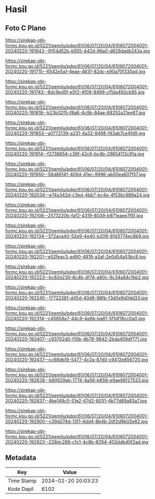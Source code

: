 # Hasil

## Foto C Plano

https://sirekap-obj-formc.kpu.go.id/5221/pemilu/pdpr/61/06/07/20/04/6106072004001-20240220-191643--9104d52b-b555-442d-86a0-d629dadb243a.jpg

https://sirekap-obj-formc.kpu.go.id/5221/pemilu/pdpr/61/06/07/20/04/6106072004001-20240220-191715--6542e5a1-4eae-4631-82dc-e90a70f330ad.jpg

https://sirekap-obj-formc.kpu.go.id/5221/pemilu/pdpr/61/06/07/20/04/6106072004001-20240220-191743--8dc9ed5f-e5f2-4f09-8499-cf1da492cb95.jpg

https://sirekap-obj-formc.kpu.go.id/5221/pemilu/pdpr/61/06/07/20/04/6106072004001-20240220-191818--b23b32f5-f8a6-4c9b-84ae-68252a21ee67.jpg

https://sirekap-obj-formc.kpu.go.id/5221/pemilu/pdpr/61/06/07/20/04/6106072004001-20240220-191853--a0772139-a231-4a32-8468-f43ab7ce4fd9.jpg

https://sirekap-obj-formc.kpu.go.id/5221/pemilu/pdpr/61/06/07/20/04/6106072004001-20240220-191914--f2738654-c39f-42c6-bc4b-29654112c91a.jpg

https://sirekap-obj-formc.kpu.go.id/5221/pemilu/pdpr/61/06/07/20/04/6106072004001-20240220-191950--58d86141-409d-41ec-9996-ab50ea607f57.jpg

https://sirekap-obj-formc.kpu.go.id/5221/pemilu/pdpr/61/06/07/20/04/6106072004001-20240220-192034--e74a342d-c3ed-4bb7-bc4e-4f53bc989a24.jpg

https://sirekap-obj-formc.kpu.go.id/5221/pemilu/pdpr/61/06/07/20/04/6106072004001-20240220-192106--2573220b-faf2-4319-8039-b971eaee7f5f.jpg

https://sirekap-obj-formc.kpu.go.id/5221/pemilu/pdpr/61/06/07/20/04/6106072004001-20240220-192134--372aca40-52e9-4e40-b209-81d3774ec8b9.jpg

https://sirekap-obj-formc.kpu.go.id/5221/pemilu/pdpr/61/06/07/20/04/6106072004001-20240220-192201--e52feac3-ad90-4819-a3af-2e0d54a53bc8.jpg

https://sirekap-obj-formc.kpu.go.id/5221/pemilu/pdpr/61/06/07/20/04/6106072004001-20240220-192223--bc82e230-8c4b-4f74-a80c-9c34a84c1bb2.jpg

https://sirekap-obj-formc.kpu.go.id/5221/pemilu/pdpr/61/06/07/20/04/6106072004001-20240220-192245--17722381-d45d-40d8-98fb-f3d0e9d0dd33.jpg

https://sirekap-obj-formc.kpu.go.id/5221/pemilu/pdpr/61/06/07/20/04/6106072004001-20240220-192314--c45858a7-44c9-4e6b-ba61-5f1df18cc0a0.jpg

https://sirekap-obj-formc.kpu.go.id/5221/pemilu/pdpr/61/06/07/20/04/6106072004001-20240220-192407--c93702d0-f10b-4b78-9942-2bda459df771.jpg

https://sirekap-obj-formc.kpu.go.id/5221/pemilu/pdpr/61/06/07/20/04/6106072004001-20240220-192437--cc68db19-5477-4c2a-87d0-c9412e856720.jpg

https://sirekap-obj-formc.kpu.go.id/5221/pemilu/pdpr/61/06/07/20/04/6106072004001-20240220-192638--b90629ab-1774-4a56-b656-e9ae66f27533.jpg

https://sirekap-obj-formc.kpu.go.id/5221/pemilu/pdpr/61/06/07/20/04/6106072004001-20240220-192837--4be149c0-51e2-47d2-8031-4b77d89a83a7.jpg

https://sirekap-obj-formc.kpu.go.id/5221/pemilu/pdpr/61/06/07/20/04/6106072004001-20240220-192900--c39d274d-13f1-4dd4-8b4b-2df2d9b02e82.jpg

https://sirekap-obj-formc.kpu.go.id/5221/pemilu/pdpr/61/06/07/20/04/6106072004001-20240220-192923--228dc289-c1c1-4c8b-8294-402ddb40f2ad.jpg


## Metadata

| Key        | Value               |
| ---------- | ------------------- |
| Time Stamp | 2024-02-20 20:03:23 |
| Kode Dapil | 6102                |



